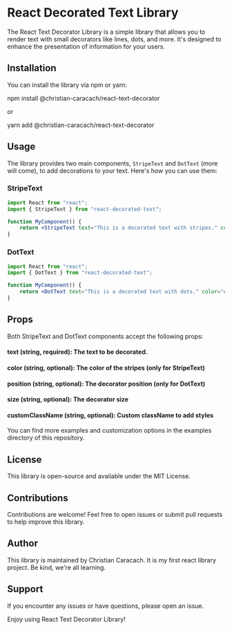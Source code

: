 # React Decorated Text Library

The React Text Decorator Library is a simple library that allows you to render text with small decorators like lines, dots, and more. It's designed to enhance the presentation of information for your users.

## Installation

You can install the library via npm or yarn:

npm install @christian-caracach/react-text-decorator

or

yarn add @christian-caracach/react-text-decorator

## Usage

The library provides two main components, `StripeText` and `DotText` (more will come), to add decorations to your text. Here's how you can use them:

### StripeText

```jsx
import React from "react";
import { StripeText } from "react-decorated-text";

function MyComponent() {
	return <StripeText text="This is a decorated text with stripes." color="primary" size="lg" />;
}
```

### DotText

```jsx
import React from "react";
import { DotText } from "react-decorated-text";

function MyComponent() {
	return <DotText text="This is a decorated text with dots." color="error" position="right" />;
}
```

## Props

Both StripeText and DotText components accept the following props:

#### text (string, required): The text to be decorated.

#### color (string, optional): The color of the stripes (only for StripeText)

#### position (string, optional): The decorator position (only for DotText)

#### size (string, optional): The decorator size

#### customClassName (string, optional): Custom className to add styles

You can find more examples and customization options in the examples directory of this repository.

## License

This library is open-source and available under the MIT License.

## Contributions

Contributions are welcome! Feel free to open issues or submit pull requests to help improve this library.

## Author

This library is maintained by Christian Caracach. It is my first react library project. Be kind, we're all learning.

## Support

If you encounter any issues or have questions, please open an issue.

Enjoy using React Text Decorator Library!
